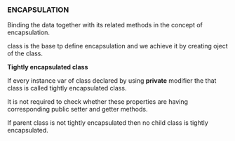### ENCAPSULATION

Binding the data together with its related methods in the concept of encapsulation.

class is the base tp define encapsulation and we achieve it by creating oject of the class.

**Tightly encapsulated class**

If every instance var of class declared by using **private** modifier the that class is called tightly encapsulated class.

It is not required to check whether these properties are having corresponding public setter and getter methods.

If parent class is not tightly encapsulated then no child class is tightly encapsulated.
